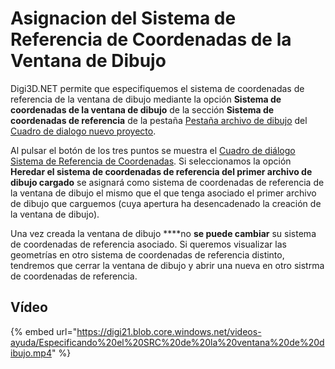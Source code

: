 # Asignacion del Sistema de Referencia de Coordenadas de la Ventana de Dibujo

Digi3D.NET permite que especifiquemos el sistema de coordenadas de referencia de la ventana de dibujo mediante la opción **Sistema de coordenadas de la ventana de dibujo** de la sección **Sistema de coordenadas de referencia** de la pestaña [Pestaña archivo de dibujo](Pesta-aArchivoDeDibujo.html) del [Cuadro de dialogo nuevo proyecto](CuadroDeDialogoNuevoProyecto.html).

Al pulsar el botón de los tres puntos se muestra el [Cuadro de diálogo Sistema de Referencia de Coordenadas](CuadroDeDialogoSistemaDeReferenciaDeCoordenadas.html). Si seleccionamos la opción **Heredar el sistema de coordenadas de referencia del primer archivo de dibujo cargado** se asignará como sistema de coordenadas de referencia de la ventana de dibujo el mismo que el que tenga asociado el primer archivo de dibujo que carguemos \(cuya apertura ha desencadenado la creación de la ventana de dibujo\).

Una vez creada la ventana de dibujo ****no **se puede cambiar** su sistema de coordenadas de referencia asociado. Si queremos visualizar las geometrías en otro sistema de coordenadas de referencia distinto, tendremos que cerrar la ventana de dibujo y abrir una nueva en otro sistrma de coordenadas de referencia.

## Vídeo

{% embed url="https://digi21.blob.core.windows.net/videos-ayuda/Especificando%20el%20SRC%20de%20la%20ventana%20de%20dibujo.mp4" %}



